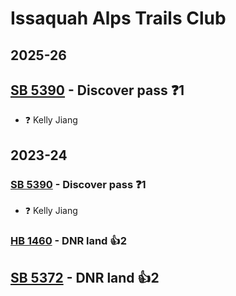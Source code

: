 # Issaquah Alps Trails Club
## 2025-26

## [SB 5390](/bill/2025-26/sb/5390/) - Discover pass   ❓1
* ❓ Kelly Jiang

## 2023-24

### [SB 5390](/bill/2023-24/sb/5390/) - Discover pass   ❓1
* ❓ Kelly Jiang

### [HB 1460](/bill/2023-24/hb/1460/) - DNR land 👍2  

## [SB 5372](/bill/2023-24/sb/5372/) - DNR land 👍2  
